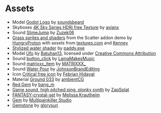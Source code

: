 # Assets

* Model [Godot Logo](https://sketchfab.com/3d-models/godot-logo-5283bab731e74d3babad747a17622715) by [soundsbeard](https://sketchfab.com/soundsbeard)
* Skyboxes [4K Sky Series HDRi free Texture](https://www.cgtrader.com/free-3d-models/textures/natural/hdri-freebie-series) by [avianx](https://www.cgtrader.com/avianx)
* Sound [SlimeJump](https://freesound.org/people/Zuzek06/sounds/353250/) by [Zuzek06](https://freesound.org/people/Zuzek06/)
* [Grass sprites and shaders](https://github.com/HungryProton/scatter/tree/master/demos/assets) from the Scatter addon demo by [HungryProton](https://github.com/HungryProton) with assets from [textures.com](http://www.textures.com/) and [Kenney](https://kenney.nl/)
* [Stylized water shader](https://github.com/paddy-exe/Godot-3D-Stylized-Water) by [paddy.exe](https://github.com/paddy-exe)
* Model [Ufo](https://skfb.ly/6RROP) by [Batuhan13](https://sketchfab.com/Batuhan13), licensed under [Creative Commons Attribution](http://creativecommons.org/licenses/by/4.0/)
* Sound [button_click](https://freesound.org/people/LamaMakesMusic/sounds/403556/) by [LamaMakesMusic](https://freesound.org/people/LamaMakesMusic/)
* Sound [matrixxx_item](https://freesound.org/people/MATRIXXX_/sounds/523755/) by [MATRIXXX_](https://freesound.org/people/MATRIXXX_/)
* Sound [Water Pour](https://freesound.org/people/JohnsonBrandEditing/sounds/173930/) by [JohnsonBrandEditing](https://freesound.org/people/JohnsonBrandEditing/)
* Icon [Critical free icon](https://www.flaticon.com/free-icon/critical_7037197) by [Febrian Hidayat](https://www.flaticon.com/authors/febrian-hidayat)
* Material [Ground 033](https://ambientcg.com/view?id=Ground033) by [ambientCG](https://ambientcg.com/)
* [Red Gem](https://sketchfab.com/3d-models/red-gem-3dcfeb2d4d9c4f37bf0c1cd57bad5a29) by [bang_m](https://sketchfab.com/bang_m)
* [Game sound, high pitched ping, plonky synth](https://www.zapsplat.com/music/game-sound-high-pitched-ping-plonky-synth/) by [ZapSplat](https://www.zapsplat.com/)
* [FANTASY-crystal-set](https://opengameart.org/content/fantasy-crystal-set) by [Melissa Krautheim](https://opengameart.org/users/melle)
* [Gem](https://sketchfab.com/3d-models/gem-638e3c18ad2f4b0a919ce2d94ce0d795) by [Multipainkiller Studio](https://sketchfab.com/Multipainkiller_Studio)
* [Gemstone](https://sketchfab.com/3d-models/gemstone-216c3f967e0f4895a9faf6fec328024d) by [glorysun](https://sketchfab.com/glorysun)
